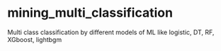 # mining_multi_classification
Multi class classification by different models of ML like logistic, DT, RF, XGboost, lightbgm
